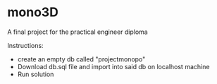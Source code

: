 # mono3D
A final project for the practical engineer diploma

Instructions:
* create an empty db called "projectmonopo"
* Download db.sql file and import into said db on localhost machine
* Run solution
